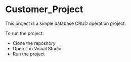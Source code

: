 # Customer_Project

This project is a simple database CRUD operation project.

To run the project:

- Clone the repository
- Open it in Visual Studio 
- Run the project
  
